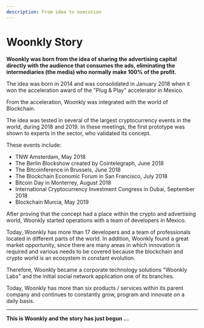 ```yaml
---
description: From idea to execution
---
```


# Woonkly Story

**Woonkly was born from the idea of ​​sharing the advertising capital directly with the audience that consumes the ads, eliminating the intermediaries \(the media\) who normally make 100% of the profit.**

The idea was born in 2014 and was consolidated in January 2018 when it won the acceleration award of the "Plug & Play" accelerator in Mexico.

From the acceleration, Woonkly was integrated with the world of Blockchain.

The idea was tested in several of the largest cryptocurrency events in the world, during 2018 and 2019. In these meetings, the first prototype was shown to experts in the sector, who validated its concept.

These events include:

* TNW Amsterdam, May 2018
* The Berlin Blockshow created by Cointelegraph, June 2018
* The Bitcoinference in Brussels, June 2018
* The Blockchain Economic Forum in San Francisco, July 2018
* Bitcoin Day in Monterrey, August 2018
* International Cryptocurrency Investment Congress in Dubai, September 2018
* Blockchain Murcia, May 2019

After proving that the concept had a place within the crypto and advertising world, Woonkly started operations with a team of developers in Mexico.  


Today, Woonkly has more than 17 developers and a team of professionals located in different parts of the world. In addition, Woonkly found a great market opportunity, since there are many areas in which innovation is required and various needs to be covered because the blockchain and crypto world is an ecosystem in constant evolution.  


Therefore, Woonkly became a corporate technology solutions "Woonkly Labs" and the initial social network application one of its branches.  


Today, Woonkly has more than six products / services within its parent company and continues to constantly grow, program and innovate on a daily basis.  
****

**This is Woonkly and the story has just begun ...**  


